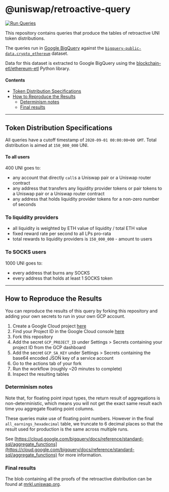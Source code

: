 # @uniswap/retroactive-query <!-- omit in toc -->
 
[![Run Queries](https://github.com/Uniswap/retroactive-query/workflows/Run%20Queries/badge.svg)](https://github.com/Uniswap/retroactive-query/actions?query=workflow%3A%22Run+Queries%22)

This repository contains queries that produce the tables of retroactive UNI token distributions.

The queries run in [Google BigQuery](https://cloud.google.com/bigquery) against the [`bigquery-public-data.crypto_ethereum`](https://console.cloud.google.com/bigquery?p=bigquery-public-data&d=crypto_ethereum&page=dataset) dataset.

Data for this dataset is extracted to Google BigQuery using the [blockchain-etl/ethereum-etl](https://github.com/blockchain-etl/ethereum-etl) Python library.

#### Contents <!-- omit in toc -->
- [Token Distribution Specifications](#token-distribution-specifications)
- [How to Reproduce the Results](#how-to-reproduce-the-results)
  - [Determinism notes](#determinism-notes)
  - [Final results](#final-results)

---

## Token Distribution Specifications

All queries have a cutoff timestamp of `2020-09-01 00:00:00+00 GMT`. Total distribution is aimed at `150_000_000` UNI.

#### To all users <!-- omit in toc -->

400 UNI goes to:

- any account that directly `call`s a Uniswap pair or a Uniswap router contract
- any address that transfers any liquidity provider tokens or pair tokens to a Uniswap pair or a Uniswap router contract
- any address that holds liquidity provider tokens for a non-zero number of seconds

### To liquidity providers <!-- omit in toc -->

- all liquidity is weighted by ETH value of liquidity / total ETH value
- fixed reward rate per second to all LPs pro-rata
- total rewards to liquidity providers is `150_000_000` - amount to users

### To SOCKS users <!-- omit in toc -->

1000 UNI goes to:

- every address that burns any SOCKS
- every address that holds at least 1 SOCKS token
 
---

## How to Reproduce the Results

You can reproduce the results of this query by forking this repository and adding your own secrets to run in your own GCP account.

1. Create a Google Cloud project [here](https://cloud.google.com/) 
1. Find your Project ID in the Google Cloud console [here](https://console.cloud.google.com/)
1. Fork this repository
1. Add the secret `GCP_PROJECT_ID` under Settings > Secrets containing your project ID from the GCP dashboard 
1. Add the secret `GCP_SA_KEY` under Settings > Secrets containing the base64 encoded JSON key of a service account
1. Go to the actions tab of your fork
1. Run the workflow (roughly ~20 minutes to complete)
1. Inspect the resulting tables

### Determinism notes

Note that, for floating point input types, the return result of aggregations is non-deterministic, which means you will not get the exact same result each time you aggregate floating point columns.

These queries make use of floating point numbers. However in the final `all_earnings_hexadecimal` table, we truncate to 6 decimal places so that the result used for production is the same across multiple runs.

See [https://cloud.google.com/bigquery/docs/reference/standard-sql/aggregate_functions](https://cloud.google.com/bigquery/docs/reference/standard-sql/aggregate_functions) for more information.

### Final results

The blob containing all the proofs of the retroactive distribution can be found at [mrkl.uniswap.org](https://mrkl.uniswap.org).

